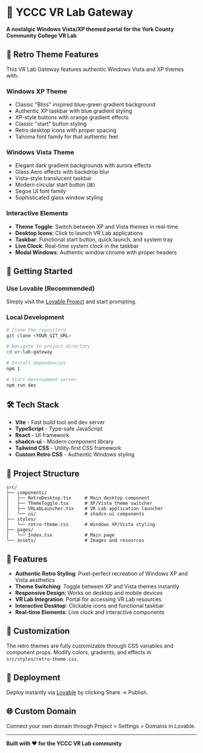 # 🥽 YCCC VR Lab Gateway

**A nostalgic Windows Vista/XP themed portal for the York County Community College VR Lab**

## 🎨 Retro Theme Features

This VR Lab Gateway features authentic Windows Vista and XP themes with:

### Windows XP Theme
- Classic "Bliss" inspired blue-green gradient background
- Authentic XP taskbar with blue gradient styling
- XP-style buttons with orange gradient effects
- Classic "start" button styling
- Retro desktop icons with proper spacing
- Tahoma font family for that authentic feel

### Windows Vista Theme
- Elegant dark gradient backgrounds with aurora effects
- Glass Aero effects with backdrop blur
- Vista-style translucent taskbar
- Modern circular start button (⊞)
- Segoe UI font family
- Sophisticated glass window styling

### Interactive Elements
- **Theme Toggle**: Switch between XP and Vista themes in real-time
- **Desktop Icons**: Click to launch VR Lab applications
- **Taskbar**: Functional start button, quick launch, and system tray
- **Live Clock**: Real-time system clock in the taskbar
- **Modal Windows**: Authentic window chrome with proper headers

## 🚀 Getting Started

### Use Lovable (Recommended)
Simply visit the [Lovable Project](https://lovable.dev/projects/9279a73f-1999-4d81-bf5e-ea48c6fbcab1) and start prompting.

### Local Development
```sh
# Clone the repository
git clone <YOUR_GIT_URL>

# Navigate to project directory
cd vr-lab-gateway

# Install dependencies
npm i

# Start development server
npm run dev
```

## 🛠️ Tech Stack

- **Vite** - Fast build tool and dev server
- **TypeScript** - Type-safe JavaScript
- **React** - UI framework
- **shadcn-ui** - Modern component library
- **Tailwind CSS** - Utility-first CSS framework
- **Custom Retro CSS** - Authentic Windows styling

## 📁 Project Structure

```
src/
├── components/
│   ├── RetroDesktop.tsx     # Main desktop component
│   ├── ThemeToggle.tsx      # XP/Vista theme switcher
│   ├── VRLabLauncher.tsx    # VR Lab application launcher
│   └── ui/                  # shadcn-ui components
├── styles/
│   └── retro-theme.css      # Windows XP/Vista styling
├── pages/
│   └── Index.tsx            # Main page
└── assets/                  # Images and resources
```

## 🎯 Features

- **Authentic Retro Styling**: Pixel-perfect recreation of Windows XP and Vista aesthetics
- **Theme Switching**: Toggle between XP and Vista themes instantly
- **Responsive Design**: Works on desktop and mobile devices
- **VR Lab Integration**: Portal for accessing VR Lab resources
- **Interactive Desktop**: Clickable icons and functional taskbar
- **Real-time Elements**: Live clock and interactive components

## 🎨 Customization

The retro themes are fully customizable through CSS variables and component props. Modify colors, gradients, and effects in `src/styles/retro-theme.css`.

## 📱 Deployment

Deploy instantly via [Lovable](https://lovable.dev/projects/9279a73f-1999-4d81-bf5e-ea48c6fbcab1) by clicking Share → Publish.

## 🌐 Custom Domain

Connect your own domain through Project > Settings > Domains in Lovable.

---

**Built with ❤️ for the YCCC VR Lab community**